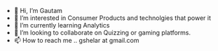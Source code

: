 - 👋 Hi, I’m Gautam 
- 👀 I’m interested in Consumer Products and technolgies that power it
- 🌱 I’m currently learning Analytics 
- 💞️ I’m looking to collaborate on Quizzing or gaming platforms. 
- 📫 How to reach me .. gshelar at gmail.com 
<!---
gshelar75/gshelar75 is a ✨ special ✨ repository because its `README.md` (this file) appears on your GitHub profile.
You can click the Preview link to take a look at your changes.
--->
